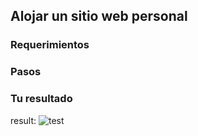## Alojar un sitio web personal
### Requerimientos
### Pasos 
### Tu resultado
result: ![test](https://vticloud.io/wp-content/uploads/2021/06/Multi-Region-S3-Replication-vti-cloud.png)

